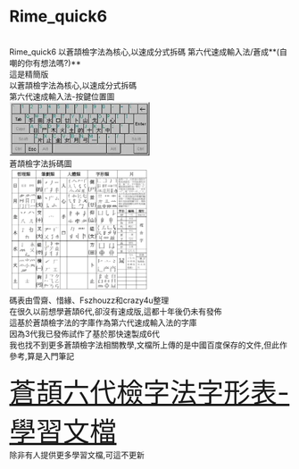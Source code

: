 # Rime_quick6
<br>
Rime_quick6  以蒼頡檢字法為核心,以速成分式拆碼     第六代速成輸入法/蒼成**(自嘲的你有想法嗎?)**
<br>
這是精簡版
<br>
以蒼頡檢字法為核心,以速成分式拆碼
<br>
第六代速成輸入法-按鍵位置圖
<br>
<img src="https://github.com/sheaahhoi1/Rime_quick6/raw/main/%E8%92%BC%E9%A0%A1%E5%85%AD%E4%BB%A3%E6%AA%A2%E5%AD%97%E6%B3%95%E5%AD%97%E5%BD%A2%E8%A1%A8/%E8%92%BC%E9%A0%A1%E5%85%AD%E4%BB%A3%E6%AA%A2%E5%AD%97%E6%B3%95-%E6%8C%89%E9%8D%B5%E4%BD%8D%E7%BD%AE.webp" width="50%" />
<br>
蒼頡檢字法拆碼圖
<br>
<img src="https://github.com/sheaahhoi1/Rime_quick6/raw/main/%E8%92%BC%E9%A0%A1%E5%85%AD%E4%BB%A3%E6%AA%A2%E5%AD%97%E6%B3%95%E5%AD%97%E5%BD%A2%E8%A1%A8/%E8%92%BC%E9%A0%A1%E5%AD%97%E6%AF%8D%E8%A1%A8.webp" width="50%" />
<br>
碼表由雪齋、惜緣、Fszhouzz和crazy4u整理
<br>
在很久以前想學蒼頡6代,卻沒有速成版,這都十年後仍未有發佈
<br>
這基於蒼頡檢字法的字庫作為第六代速成輸入法的字庫
<br>
因為3代我已發佈試作了基於那快速製成6代
<br>
我也找不到更多蒼頡檢字法相關教學,文檔所上傳的是中國百度保存的文件,但此作參考,算是入門筆記
<br>
<br>
    <font size="10"><a  href="https://github.com/sheaahhoi1/Rime_quick6/releases/tag/%E8%92%BC%E9%A0%A1%E5%85%AD%E4%BB%A3%E6%AA%A2%E5%AD%97%E6%B3%95%E5%AD%97%E5%BD%A2%E8%A1%A8-%E5%AD%B8%E7%BF%92%E6%96%87%E6%AA%94V1.0">蒼頡六代檢字法字形表-學習文檔</a></font>
<br>
除非有人提供更多學習文檔,可這不更新
<br>
